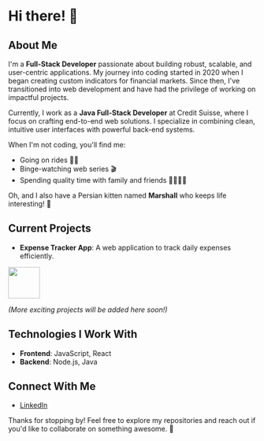 # Hi there! 👋

## About Me
I'm a **Full-Stack Developer** passionate about building robust, scalable, and user-centric applications. My journey into coding started in 2020 when I began creating custom indicators for financial markets. Since then, I've transitioned into web development and have had the privilege of working on impactful projects.

Currently, I work as a **Java Full-Stack Developer** at Credit Suisse, where I focus on crafting end-to-end web solutions. I specialize in combining clean, intuitive user interfaces with powerful back-end systems. 

When I'm not coding, you'll find me:
- Going on rides 🚴‍♂️
- Binge-watching web series 🎬
- Spending quality time with family and friends 👨‍👩‍👧‍👦

Oh, and I also have a Persian kitten named **Marshall** who keeps life interesting! 🐾

## Current Projects
- **Expense Tracker App**: A web application to track daily expenses efficiently.

<a title="Install position-size-calculator Raycast Extension" href="https://www.raycast.com/akhilesh_dalvi/position-size-calculator"><img src="https://www.raycast.com/akhilesh_dalvi/position-size-calculator/install_button@2x.png?v=1.1" height="64" alt="" style="height: 64px;"></a>

*(More exciting projects will be added here soon!)*

## Technologies I Work With
- **Frontend**: JavaScript, React
- **Backend**: Node.js, Java

## Connect With Me
- [LinkedIn](https://www.linkedin.com/in/akhilesh-dalvi/)

Thanks for stopping by! Feel free to explore my repositories and reach out if you'd like to collaborate on something awesome. 🚀

